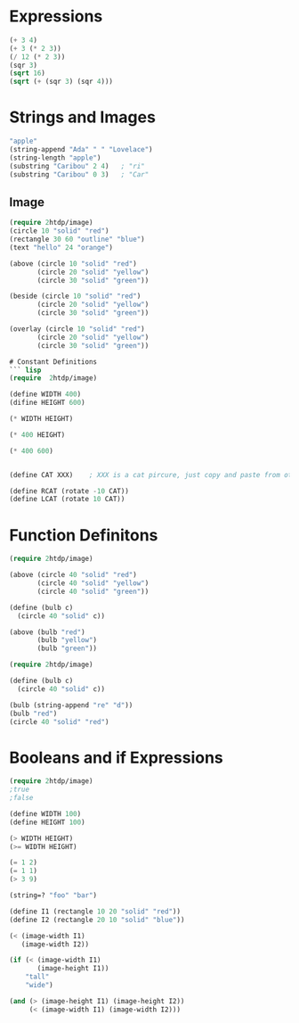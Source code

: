 # Expressions
``` lisp
(+ 3 4)
(+ 3 (* 2 3))
(/ 12 (* 2 3))
(sqr 3)
(sqrt 16)
(sqrt (+ (sqr 3) (sqr 4)))
```
# Strings and Images
```lisp
"apple"
(string-append "Ada" " " "Lovelace")
(string-length "apple")
(substring "Caribou" 2 4)   ; "ri"
(substring "Caribou" 0 3)   ; "Car"
```
## Image
```lisp
(require 2htdp/image)
(circle 10 "solid" "red")
(rectangle 30 60 "outline" "blue")
(text "hello" 24 "orange")

(above (circle 10 "solid" "red")
       (circle 20 "solid" "yellow")
       (circle 30 "solid" "green"))

(beside (circle 10 "solid" "red")
       (circle 20 "solid" "yellow")
       (circle 30 "solid" "green"))

(overlay (circle 10 "solid" "red")
       (circle 20 "solid" "yellow")
       (circle 30 "solid" "green"))

# Constant Definitions
``` lisp
(require  2htdp/image)

(define WIDTH 400)
(difine HEIGHT 600)

(* WIDTH HEIGHT)

(* 400 HEIGHT)

(* 400 600)


(define CAT XXX)    ; XXX is a cat pircure, just copy and paste from other material

(define RCAT (rotate -10 CAT))
(define LCAT (rotate 10 CAT))
```
# Function Definitons
``` lisp
(require 2htdp/image)

(above (circle 40 "solid" "red")
       (circle 40 "solid" "yellow")
       (circle 40 "solid" "green"))

(define (bulb c)
  (circle 40 "solid" c))

(above (bulb "red") 
       (bulb "yellow") 
       (bulb "green"))
```
``` lisp
(require 2htdp/image)

(define (bulb c)
  (circle 40 "solid" c))

(bulb (string-append "re" "d"))
(bulb "red")
(circle 40 "solid" "red")
```
# Booleans and if Expressions 
``` lisp
(require 2htdp/image)
;true
;false

(define WIDTH 100)
(define HEIGHT 100)

(> WIDTH HEIGHT)
(>= WIDTH HEIGHT)

(= 1 2)
(= 1 1)
(> 3 9)

(string=? "foo" "bar")

(define I1 (rectangle 10 20 "solid" "red"))
(define I2 (rectangle 20 10 "solid" "blue"))

(< (image-width I1)
   (image-width I2))

(if (< (image-width I1)
       (image-height I1))
    "tall"
    "wide")

(and (> (image-height I1) (image-height I2))
     (< (image-width I1) (image-width I2)))
```

